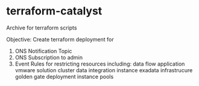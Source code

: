 # terraform-catalyst
Archive for terraform scripts

Objective: Create terraform deployment for 
  1. ONS Notification Topic
  2. ONS Subscription to admin
  3. Event Rules for restricting resources including:
      data flow application
      vmware solution cluster
      data integration instance
      exadata infrastrucure
      golden gate deployment
      instance pools
